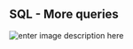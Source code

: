
## SQL - More queries

![enter image description here](https://s3.eu-west-3.amazonaws.com/hbtn.intranet.project.files/holbertonschool-higher-level_programming+/274/66988091.jpg)
